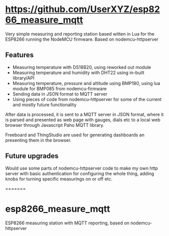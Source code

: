 # https://github.com/UserXYZ/esp8266_measure_mqtt
Very simple measuring and reporting station based witten in Lua for the ESP8266 running the NodeMCU firmware.
Based on nodemcu-httpserver

## Features

* Measuring temperature with DS18B20, using reworked out module
* Measuring temperature and humidity with DHT22 using in-built library/API
* Measuring temperature, pressure and altitude using BMP180, using lua module for BMP085 from nodemcu-firmware
* Sending data in JSON format to MQTT server
* Using pieces of code from nodemcu-httpserver for some of the current and mostly future functionality

After data is processed, it is sent to a MQTT server in JSON format, where it is parsed and presented as web page with gauges, dials etc
to a local web browser through Javascript Paho MQTT library.

Freeboard and ThingStudio are used for generating dashboards an presenting them in the browser.

## Future upgrades

Would use some parts of nodemcu-httpserver code to make my own http server with basic authentication for configuring the whole thing,
adding knobs for turning specific measurings on or off etc.

=======
# esp8266_measure_mqtt
ESP8266 measuring station with MQTT reporting, based on nodemcu-httpserver
